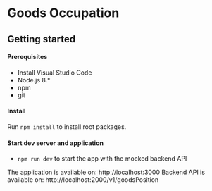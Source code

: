 # Goods Occupation

## Getting started

#### Prerequisites

-   Install Visual Studio Code
-   Node.js 8.*
-   npm
-   git


#### Install

Run `npm install` to install root packages.

#### Start dev server and application

-   `npm run dev` to start the app with the mocked backend API

The application is available on: http://localhost:3000
Backend API is available on: http://localhost:2000/v1/goodsPosition
